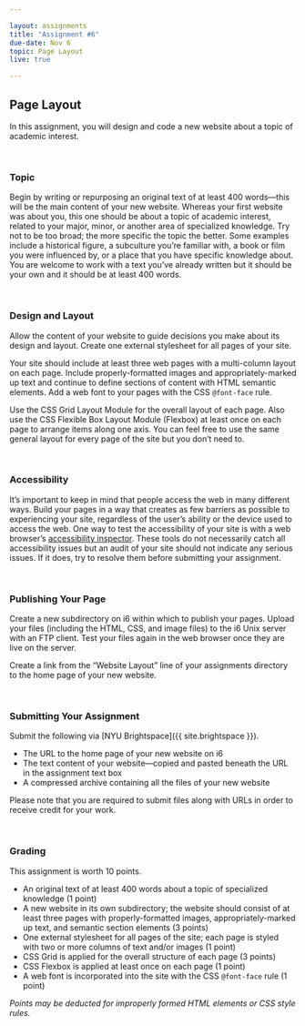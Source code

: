 ```yaml
---

layout: assignments
title: "Assignment #6"
due-date: Nov 6 
topic: Page Layout
live: true

---
```


## Page Layout
In this assignment, you will design and code a new website about a topic of academic interest.

<div class="section-break"><br></div>

### Topic
Begin by writing or repurposing an original text of at least 400 words—this will be the main content of your new website. Whereas your first website was about you, this one should be about a topic of academic interest, related to your major, minor, or another area of specialized knowledge. Try not to be too broad; the more specific the topic the better. Some examples include a historical figure, a subculture you’re familiar with, a book or film you were influenced by, or a place that you have specific knowledge about. You are welcome to work with a text you’ve already written but it should be your own and it should be at least 400 words.

<div class="section-break"><br></div>

### Design and Layout
Allow the content of your website to guide decisions you make about its design and layout. Create one external stylesheet for all pages of your site.

Your site should include at least three web pages with a multi-column layout on each page. Include properly-formatted images and appropriately-marked up text and continue to define sections of content with HTML semantic elements. Add a web font to your pages with the CSS `@font-face` rule.

Use the CSS Grid Layout Module for the overall layout of each page. Also use the CSS Flexible Box Layout Module (Flexbox) at least once on each page to arrange items along one axis. You can feel free to use the same general layout for every page of the site but you don’t need to.

<div class="section-break"><br></div>

### Accessibility
It’s important to keep in mind that people access the web in many different ways. Build your pages in a way that creates as few barriers as possible to experiencing your site, regardless of the user’s ability or the device used to access the web. One way to test the accessibility of your site is with a web browser’s [accessibility inspector](https://developer.mozilla.org/en-US/docs/Tools/Accessibility_inspector). These tools do not necessarily catch all accessibility issues but an audit of your site should not indicate any serious issues. If it does, try to resolve them before submitting your assignment.

<div class="section-break"><br></div>

### Publishing Your Page
Create a new subdirectory on i6 within which to publish your pages. Upload your files (including the HTML, CSS, and image files) to the i6 Unix server with an FTP client. Test your files again in the web browser once they are live on the server.

Create a link from the “Website Layout” line of your assignments directory to the home page of your new website.

<div class="section-break"><br></div>

### Submitting Your Assignment
Submit the following via [NYU Brightspace]({{ site.brightspace }}).

- The URL to the home page of your new website on i6
- The text content of your website—copied and pasted beneath the URL in the assignment text box
- A compressed archive containing all the files of your new website

Please note that you are required to submit files along with URLs in order to receive credit for your work.

<div class="section-break"><br></div>

### Grading
This assignment is worth 10 points.

- An original text of at least 400 words about a topic of specialized knowledge (1 point)
- A new website in its own subdirectory; the website should consist of at least three pages with properly-formatted images, appropriately-marked up text, and semantic section elements (3 points)
- One external stylesheet for all pages of the site; each page is styled with two or more columns of text and/or images (1 point)
- CSS Grid is applied for the overall structure of each page (3 points)
- CSS Flexbox is applied at least once on each page (1 point)
- A web font is incorporated into the site with the CSS `@font-face` rule (1 point)

*Points may be deducted for improperly formed HTML elements or CSS style rules.*